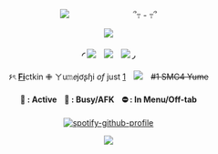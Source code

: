 <div align="center"> 

![](https://komarev.com/ghpvc/?username=RyebreadWins&abbreviated=true&color=304985&style=plastic&label=stalkers:)　　　　　　　　՞߹ - ߹՞

![](https://files.catbox.moe/647jzf.gif)

#### ◜ [![](https://files.catbox.moe/n8izsv.webp)](https://rentry.co/ptrye)　[![](https://files.catbox.moe/qifwo1.webp)](https://rentry.co/ryebreadwins)　[![](https://files.catbox.moe/rltetv.webp)](https://rentry.co/dumbdick) ◞
۶ৎ [**Fi**](https://supermarioglitchy4.fandom.com/wiki/SMG4)ctkin ✙ ㄚu𝚖𝘦jơʂɧi *of* just [1](https://rentry.co/dispair)　![](https://files.catbox.moe/bwfqxg.gif)　~~#1 SMG4 Yume~~

#### 💬 : Activeㅤ🌙 : Busy/AFKㅤ⛔️ : In Menu/Off-tab

[![spotify-github-profile](https://spotify-github-profile.kittinanx.com/api/view?uid=b5mgr4qsrbltzk8talaobdap8&cover_image=true&theme=natemoo-re&show_offline=false&background_color=121212&interchange=false&bar_color=2b3f54&bar_color_cover=true)](https://spotify-github-profile.kittinanx.com/api/view?uid=b5mgr4qsrbltzk8talaobdap8&redirect=true)

![](https://files.catbox.moe/2oc1t4.gif)
